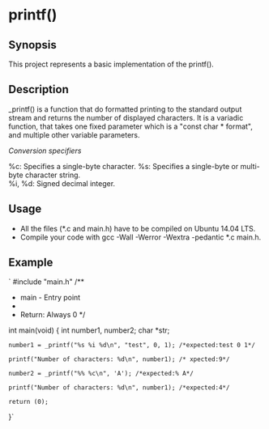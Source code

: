 # printf()

## Synopsis

This project represents a basic implementation of the printf().

## Description

_printf() is a function that do formatted printing to the standard output stream and returns the number of displayed characters.
It is a variadic function, that takes one fixed parameter which is a "const char * format", and multiple other variable parameters.

*Conversion specifiers*

%c: Specifies a single-byte character.
%s: Specifies a single-byte or multi-byte character string.					
%i, %d: Signed decimal integer.


## Usage

- All the files (*.c and main.h) have to be compiled on Ubuntu 14.04 LTS.
- Compile your code with gcc -Wall -Werror -Wextra -pedantic *.c main.h.

## Example
`
#include "main.h"
/**
 * main - Entry point
 *
 * Return: Always 0
 */

int main(void)
{
	int number1, number2;
	char *str;

	number1 = _printf("%s %i %d\n", "test", 0, 1); /*expected:test 0 1*/

	printf("Number of characters: %d\n", number1); /* xpected:9*/

	number2 = _printf("%% %c\n", 'A'); /*expected:% A*/

	printf("Number of characters: %d\n", number1); /*expected:4*/

	return (0);
}`
